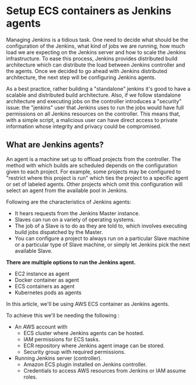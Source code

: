 <h1>Setup ECS containers as Jenkins agents</h1>

Managing Jenkins is a tidious task. One need to decide what should be the configuration of the Jenkins, what kind of jobs we are running, how much load we are expecting on the Jenkins server and how to scale the Jenkins infrastructure. To ease this process, Jenkins provides distributed build architecture which can distribute the load between Jenkins controller and the agents. Once we decided to go ahead with Jenkins distributed architecture, the next step will be configuring Jenkins agents.

As a best practice, rather building a "standalone" jenkins it's good to have a scalable and distributed build architecture. Also, if we follow standalone architecture and executing jobs on the controller introduces a "security" issue: the "jenkins" user that Jenkins uses to run the jobs would have full permissions on all Jenkins resources on the controller. This means that, with a simple script, a malicious user can have direct access to private information whose integrity and privacy could be compromised.

<h2>What are Jenkins agents? </h2>
An agent is a machine set up to offload projects from the controller. The method with which builds are scheduled depends on the configuration given to each project. For example, some projects may be configured to "restrict where this project is run" which ties the project to a specific agent or set of labeled agents. Other projects which omit this configuration will select an agent from the available pool in Jenkins.

Following are the characteristics of Jenkins agents:
* It hears requests from the Jenkins Master instance.
* Slaves can run on a variety of operating systems.
* The job of a Slave is to do as they are told to, which involves executing build jobs dispatched by the Master.
* You can configure a project to always run on a particular Slave machine or a particular type of Slave machine, or simply let Jenkins pick the next available Slave.

**There are multiple options to run the Jenkins agent.**

* EC2 instance as agent
* Docker container as agent
* ECS containers as agent
* Kubernetes pods as agents

In this article, we'll be using AWS ECS container as Jenkins agents.

To achieve this we'll be needing the following :
* An AWS account with
  * ECS cluster where Jenkins agents can be hosted.
  * IAM permissions for ECS tasks.
  * ECR repository where Jenkins agent image can be stored.
  * Security group with required permissions.
* Running Jenkins server (controller).
  * Amazon ECS plugin installed on Jenkins controller.
  * Credentials to access AWS resources from Jenkins or IAM assume roles.

